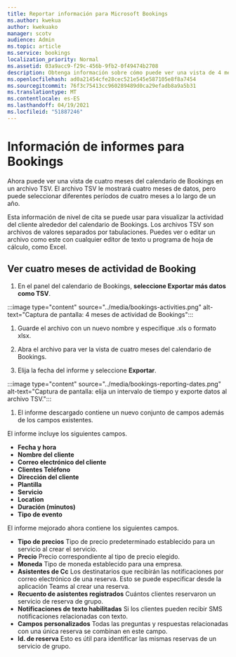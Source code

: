 ```yaml
---
title: Reportar información para Microsoft Bookings
ms.author: kwekua
author: kwekuako
manager: scotv
audience: Admin
ms.topic: article
ms.service: bookings
localization_priority: Normal
ms.assetid: 03a9acc9-f29c-456b-9fb2-0f49474b2708
description: Obtenga información sobre cómo puede ver una vista de 4 meses de su actividad de Bookings
ms.openlocfilehash: ad0a21454cfe28cec521e545e587105e8f8a7454
ms.sourcegitcommit: 76f3c75413cc960289489d0ca29efadb8a9a5b31
ms.translationtype: MT
ms.contentlocale: es-ES
ms.lasthandoff: 04/19/2021
ms.locfileid: "51887246"
---
```

# <a name="reporting-info-for-bookings"></a>Información de informes para Bookings

Ahora puede ver una vista de cuatro meses del calendario de Bookings en un archivo TSV. El archivo TSV le mostrará cuatro meses de datos, pero puede seleccionar diferentes períodos de cuatro meses a lo largo de un año.

Esta información de nivel de cita se puede usar para visualizar la actividad del cliente alrededor del calendario de Bookings. Los archivos TSV son archivos de valores separados por tabulaciones. Puedes ver o editar un archivo como este con cualquier editor de texto u programa de hoja de cálculo, como Excel.

## <a name="see-four-months-of-booking-activity"></a>Ver cuatro meses de actividad de Booking

1. En el panel del calendario de Bookings, **seleccione Exportar más datos como TSV**.

:::image type="content" source="../media/bookings-activities.png" alt-text="Captura de pantalla: 4 meses de actividad de Bookings":::

1. Guarde el archivo con un nuevo nombre y especifique .xls o formato xlsx.

1. Abra el archivo para ver la vista de cuatro meses del calendario de Bookings.

1. Elija la fecha del informe y seleccione **Exportar**.

:::image type="content" source="../media/bookings-reporting-dates.png" alt-text="Captura de pantalla: elija un intervalo de tiempo y exporte datos al archivo TSV.":::

1. El informe descargado contiene un nuevo conjunto de campos además de los campos existentes.

El informe incluye los siguientes campos.

 - **Fecha y hora**
- **Nombre del cliente**
- **Correo electrónico del cliente**
- **Clientes Teléfono**
- **Dirección del cliente**
- **Plantilla**
- **Servicio**
- **Location**
- **Duración (minutos)**
- **Tipo de evento**

El informe mejorado ahora contiene los siguientes campos.

- **Tipo de precios**   Tipo de precio predeterminado establecido para un servicio al crear el servicio.
- **Precio**   Precio correspondiente al tipo de precio elegido.
- **Moneda**   Tipo de moneda establecido para una empresa.
- **Asistentes de Cc**   Los destinatarios que recibirán las notificaciones por correo electrónico de una reserva. Esto se puede especificar desde la aplicación Teams al crear una reserva.
- **Recuento de asistentes registrados**   Cuántos clientes reservaron un servicio de reserva de grupo.
- **Notificaciones de texto habilitadas**   Si los clientes pueden recibir SMS notificaciones relacionadas con texto.
- **Campos personalizados**   Todas las preguntas y respuestas relacionadas con una única reserva se combinan en este campo.
- **Id. de reserva**   Esto es útil para identificar las mismas reservas de un servicio de grupo.
